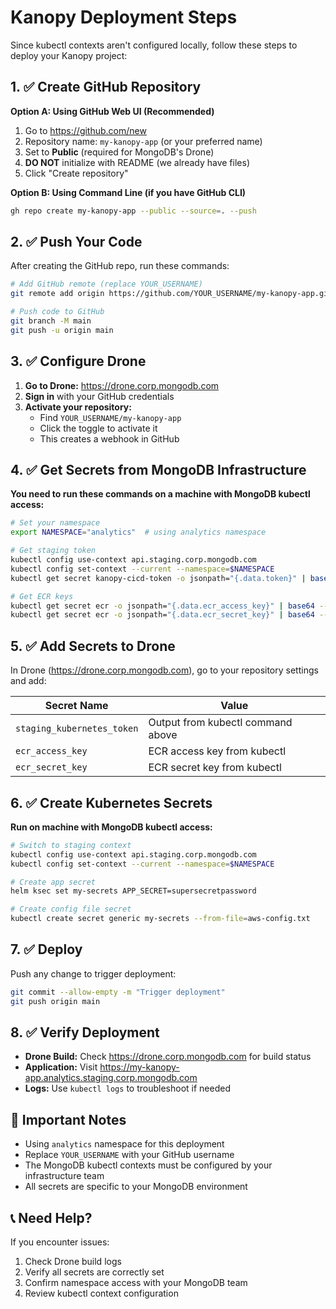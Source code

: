 # Kanopy Deployment Steps

Since kubectl contexts aren't configured locally, follow these steps to deploy your Kanopy project:

## 1. ✅ Create GitHub Repository

**Option A: Using GitHub Web UI (Recommended)**
1. Go to https://github.com/new
2. Repository name: `my-kanopy-app` (or your preferred name)
3. Set to **Public** (required for MongoDB's Drone)
4. **DO NOT** initialize with README (we already have files)
5. Click "Create repository"

**Option B: Using Command Line (if you have GitHub CLI)**
```bash
gh repo create my-kanopy-app --public --source=. --push
```

## 2. ✅ Push Your Code

After creating the GitHub repo, run these commands:

```bash
# Add GitHub remote (replace YOUR_USERNAME)
git remote add origin https://github.com/YOUR_USERNAME/my-kanopy-app.git

# Push code to GitHub
git branch -M main
git push -u origin main
```

## 3. ✅ Configure Drone

1. **Go to Drone:** https://drone.corp.mongodb.com
2. **Sign in** with your GitHub credentials
3. **Activate your repository:**
   - Find `YOUR_USERNAME/my-kanopy-app`
   - Click the toggle to activate it
   - This creates a webhook in GitHub

## 4. ✅ Get Secrets from MongoDB Infrastructure

**You need to run these commands on a machine with MongoDB kubectl access:**

```bash
# Set your namespace
export NAMESPACE="analytics"  # using analytics namespace

# Get staging token
kubectl config use-context api.staging.corp.mongodb.com
kubectl config set-context --current --namespace=$NAMESPACE
kubectl get secret kanopy-cicd-token -o jsonpath="{.data.token}" | base64 --decode

# Get ECR keys
kubectl get secret ecr -o jsonpath="{.data.ecr_access_key}" | base64 --decode
kubectl get secret ecr -o jsonpath="{.data.ecr_secret_key}" | base64 --decode
```

## 5. ✅ Add Secrets to Drone

In Drone (https://drone.corp.mongodb.com), go to your repository settings and add:

| Secret Name | Value |
|-------------|-------|
| `staging_kubernetes_token` | Output from kubectl command above |
| `ecr_access_key` | ECR access key from kubectl |
| `ecr_secret_key` | ECR secret key from kubectl |

## 6. ✅ Create Kubernetes Secrets

**Run on machine with MongoDB kubectl access:**

```bash
# Switch to staging context
kubectl config use-context api.staging.corp.mongodb.com
kubectl config set-context --current --namespace=$NAMESPACE

# Create app secret
helm ksec set my-secrets APP_SECRET=supersecretpassword

# Create config file secret
kubectl create secret generic my-secrets --from-file=aws-config.txt
```

## 7. ✅ Deploy

Push any change to trigger deployment:

```bash
git commit --allow-empty -m "Trigger deployment"
git push origin main
```

## 8. ✅ Verify Deployment

- **Drone Build:** Check https://drone.corp.mongodb.com for build status
- **Application:** Visit https://my-kanopy-app.analytics.staging.corp.mongodb.com
- **Logs:** Use `kubectl logs` to troubleshoot if needed

## 🚨 Important Notes

- Using `analytics` namespace for this deployment
- Replace `YOUR_USERNAME` with your GitHub username
- The MongoDB kubectl contexts must be configured by your infrastructure team
- All secrets are specific to your MongoDB environment

## 📞 Need Help?

If you encounter issues:
1. Check Drone build logs
2. Verify all secrets are correctly set
3. Confirm namespace access with your MongoDB team
4. Review kubectl context configuration